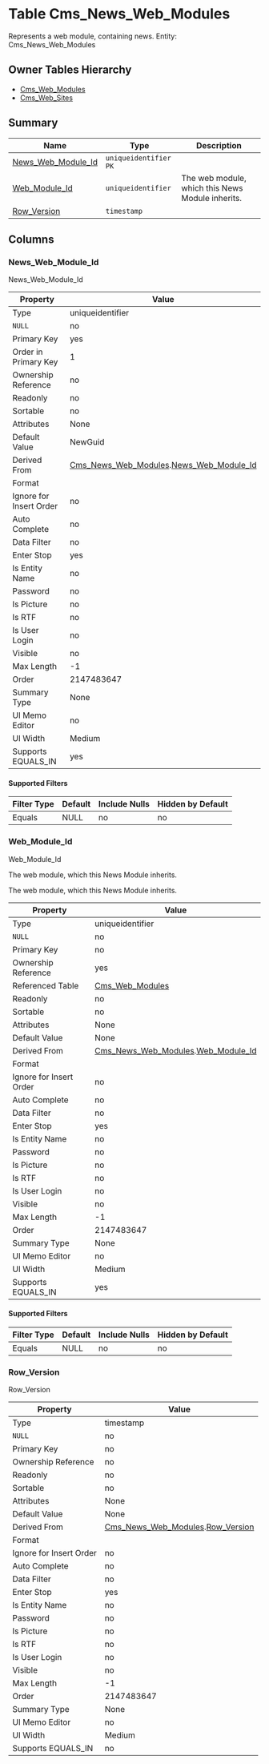 # Table Cms_News_Web_Modules

Represents a web module, containing news. Entity: Cms_News_Web_Modules

## Owner Tables Hierarchy

* [Cms_Web_Modules](Cms_Web_Modules.md)
* [Cms_Web_Sites](Cms_Web_Sites.md)

## Summary

| Name | Type | Description |
| - | - | --- |
|[News_Web_Module_Id](#news_web_module_id)|`uniqueidentifier` `PK`||
|[Web_Module_Id](#web_module_id)|`uniqueidentifier` |The web module, which this News Module inherits.|
|[Row_Version](#row_version)|`timestamp` ||

## Columns

### News_Web_Module_Id


News_Web_Module_Id

| Property | Value |
| - | - |
|Type|uniqueidentifier|
|`NULL`|no|
|Primary Key|yes|
|Order in Primary Key|1|
|Ownership Reference|no|
|Readonly|no|
|Sortable|no|
|Attributes|None|
|Default Value|NewGuid|
|Derived From|[Cms_News_Web_Modules](Cms_News_Web_Modules.md).[News_Web_Module_Id](Cms_News_Web_Modules.md#news_web_module_id)|
|Format||
|Ignore for Insert Order|no|
|Auto Complete|no|
|Data Filter|no|
|Enter Stop|yes|
|Is Entity Name|no|
|Password|no|
|Is Picture|no|
|Is RTF|no|
|Is User Login|no|
|Visible|no|
|Max Length|-1|
|Order|2147483647|
|Summary Type|None|
|UI Memo Editor|no|
|UI Width|Medium|
|Supports EQUALS_IN|yes|

#### Supported Filters

| Filter Type | Default |Include Nulls | Hidden by Default |
| - | - | - | - |
|Equals|NULL|no|no|

### Web_Module_Id


Web_Module_Id


The web module, which this News Module inherits.


The web module, which this News Module inherits.

| Property | Value |
| - | - |
|Type|uniqueidentifier|
|`NULL`|no|
|Primary Key|no|
|Ownership Reference|yes|
|Referenced Table|[Cms_Web_Modules](Cms_Web_Modules.md)|
|Readonly|no|
|Sortable|no|
|Attributes|None|
|Default Value|None|
|Derived From|[Cms_News_Web_Modules](Cms_News_Web_Modules.md).[Web_Module_Id](Cms_News_Web_Modules.md#web_module_id)|
|Format||
|Ignore for Insert Order|no|
|Auto Complete|no|
|Data Filter|no|
|Enter Stop|yes|
|Is Entity Name|no|
|Password|no|
|Is Picture|no|
|Is RTF|no|
|Is User Login|no|
|Visible|no|
|Max Length|-1|
|Order|2147483647|
|Summary Type|None|
|UI Memo Editor|no|
|UI Width|Medium|
|Supports EQUALS_IN|yes|

#### Supported Filters

| Filter Type | Default |Include Nulls | Hidden by Default |
| - | - | - | - |
|Equals|NULL|no|no|

### Row_Version


Row_Version

| Property | Value |
| - | - |
|Type|timestamp|
|`NULL`|no|
|Primary Key|no|
|Ownership Reference|no|
|Readonly|no|
|Sortable|no|
|Attributes|None|
|Default Value|None|
|Derived From|[Cms_News_Web_Modules](Cms_News_Web_Modules.md).[Row_Version](Cms_News_Web_Modules.md#row_version)|
|Format||
|Ignore for Insert Order|no|
|Auto Complete|no|
|Data Filter|no|
|Enter Stop|yes|
|Is Entity Name|no|
|Password|no|
|Is Picture|no|
|Is RTF|no|
|Is User Login|no|
|Visible|no|
|Max Length|-1|
|Order|2147483647|
|Summary Type|None|
|UI Memo Editor|no|
|UI Width|Medium|
|Supports EQUALS_IN|no|


